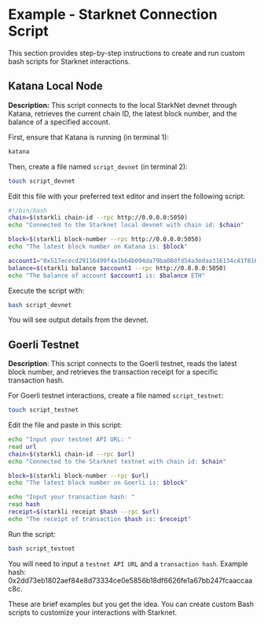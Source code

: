 # Example - Starknet Connection Script

This section provides step-by-step instructions to create and run custom bash scripts for Starknet interactions.

## Katana Local Node

**Description:** This script connects to the local StarkNet devnet through Katana, retrieves the current chain ID, the latest block number, and the balance of a specified account.

First, ensure that Katana is running (in terminal 1):

```bash
katana
```

Then, create a file named `script_devnet` (in terminal 2):

```bash
touch script_devnet
```

Edit this file with your preferred text editor and insert the following script:

```bash
#!/bin/bash
chain=$(starkli chain-id --rpc http://0.0.0.0:5050)
echo "Connected to the Starknet local devnet with chain id: $chain"

block=$(starkli block-number --rpc http://0.0.0.0:5050)
echo "The latest block number on Katana is: $block"

account1="0x517ececd29116499f4a1b64b094da79ba08dfd54a3edaa316134c41f8160973"
balance=$(starkli balance $account1 --rpc http://0.0.0.0:5050)
echo "The balance of account $account1 is: $balance ETH"
```

Execute the script with:

```bash
bash script_devnet
```

You will see output details from the devnet.

## Goerli Testnet

**Description**: This script connects to the Goerli testnet, reads the latest block number, and retrieves the transaction receipt for a specific transaction hash.

For Goerli testnet interactions, create a file named `script_testnet`:

```bash
touch script_testnet
```

Edit the file and paste in this script:

```bash
echo "Input your testnet API URL: "
read url
chain=$(starkli chain-id --rpc $url)
echo "Connected to the Starknet testnet with chain id: $chain"

block=$(starkli block-number --rpc $url)
echo "The latest block number on Goerli is: $block"

echo "Input your transaction hash: "
read hash
receipt=$(starkli receipt $hash --rpc $url)
echo "The receipt of transaction $hash is: $receipt"
```

Run the script:

```bash
bash script_testnet
```

You will need to input a `testnet API URL` and a `transaction hash`. Example hash: 0x2dd73eb1802aef84e8d73334ce0e5856b18df6626fe1a67bb247fcaaccaac8c.

These are brief examples but you get the idea. You can create custom Bash scripts to customize your interactions with Starknet.
